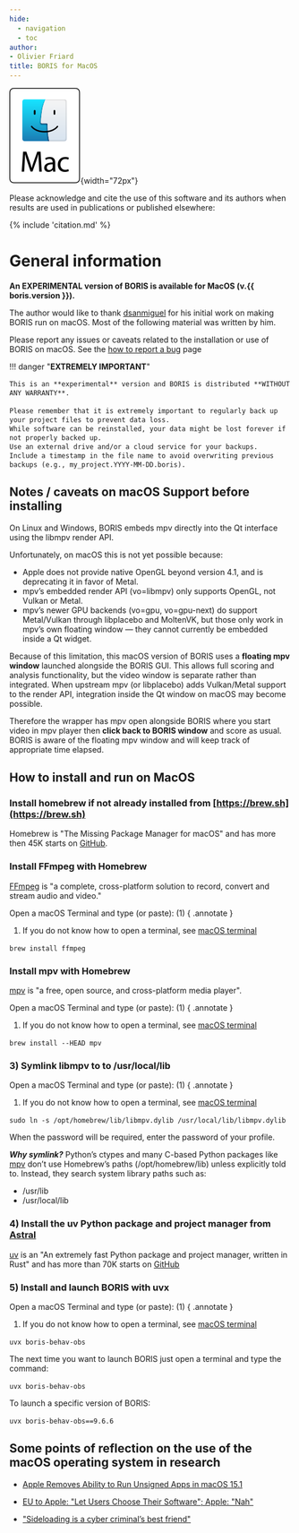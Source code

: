 ```yaml
---
hide:
  - navigation
  - toc
author:
- Olivier Friard
title: BORIS for MacOS
---
```


![macOS logo](images/mac-os.svg){width="72px"}


Please acknowledge and cite the use of this software and its authors when results are used in publications or published elsewhere:

{% include 'citation.md' %}




# General information


**An EXPERIMENTAL version of BORIS  is available for MacOS (v.{{ boris.version }}).**

The author would like to thank [dsanmiguel](https://github.com/dsanmiguel) for his initial work on making BORIS run on macOS.
Most of the following material was written by him.

Please report any issues or caveats related to the installation or use of BORIS on macOS.
See the [how to report a bug](report_a_bug.md) page


!!! danger "**EXTREMELY IMPORTANT**"

    This is an **experimental** version and BORIS is distributed **WITHOUT ANY WARRANTY**.

    Please remember that it is extremely important to regularly back up your project files to prevent data loss.
    While software can be reinstalled, your data might be lost forever if not properly backed up.
    Use an external drive and/or a cloud service for your backups.
    Include a timestamp in the file name to avoid overwriting previous backups (e.g., my_project.YYYY-MM-DD.boris).



## Notes / caveats on macOS Support before installing

On Linux and Windows, BORIS embeds mpv directly into the Qt interface using the libmpv render API.

Unfortunately, on macOS this is not yet possible because:
- Apple does not provide native OpenGL beyond version 4.1, and is deprecating it in favor of Metal.
- mpv’s embedded render API (vo=libmpv) only supports OpenGL, not Vulkan or Metal.
- mpv’s newer GPU backends (vo=gpu, vo=gpu-next) do support Metal/Vulkan through libplacebo and MoltenVK, but those only work in mpv’s own floating window — they cannot currently be embedded inside a Qt widget.

Because of this limitation, this macOS version of BORIS uses a **floating mpv window** launched alongside the BORIS GUI. This allows full scoring and analysis functionality, but the video window is separate rather than integrated.
When upstream mpv (or libplacebo) adds Vulkan/Metal support to the render API, integration inside the Qt window on macOS may become possible.

Therefore the wrapper has mpv open alongside BORIS where you start video in mpv player then **click back to BORIS window** and score as usual. BORIS is aware of the floating mpv window and will keep track of appropriate time elapsed.


## How to install and run on MacOS

### Install homebrew if not already installed from [https://brew.sh](https://brew.sh)

Homebrew is "The Missing Package Manager for macOS" and has more then 45K starts on [GitHub](https://github.com/Homebrew/brew).


### Install FFmpeg with Homebrew

[FFmpeg](https://ffmpeg.org/) is "a complete, cross-platform solution to record, convert and stream audio and video."

Open a macOS Terminal and type (or paste): (1)
{ .annotate }

1.  If you do not know how to open a terminal,
    see [macOS terminal](https://support.apple.com/guide/terminal/open-or-quit-terminal-apd5265185d-f365-44cb-8b09-71a064a42125/mac)


`brew install ffmpeg`


### Install mpv with Homebrew

[mpv](https://mpv.io/) is "a free, open source, and cross-platform media player".

Open a macOS Terminal and type (or paste): (1)
{ .annotate }

1.  If you do not know how to open a terminal,
    see [macOS terminal](https://support.apple.com/guide/terminal/open-or-quit-terminal-apd5265185d-f365-44cb-8b09-71a064a42125/mac)


`brew install --HEAD mpv`

### 3) Symlink libmpv to to /usr/local/lib

Open a macOS Terminal and type (or paste): (1)
{ .annotate }

1.  If you do not know how to open a terminal,
    see [macOS terminal](https://support.apple.com/guide/terminal/open-or-quit-terminal-apd5265185d-f365-44cb-8b09-71a064a42125/mac)

`sudo ln -s /opt/homebrew/lib/libmpv.dylib /usr/local/lib/libmpv.dylib`

When the password will be required, enter the password of your profile.


***Why symlink?***
Python’s ctypes and many C-based Python packages like [mpv](https://pypi.org/project/mpv/) don’t use Homebrew’s paths (/opt/homebrew/lib) unless explicitly told to. Instead, they search system library paths such as:

*	/usr/lib
*	/usr/local/lib


### 4) Install the uv Python package and project manager from [Astral](https://docs.astral.sh/uv/getting-started/installation/)

[uv](https://docs.astral.sh/uv/) is an "An extremely fast Python package and project manager, written in Rust" and has more than 70K starts on [GitHub](https://github.com/astral-sh/uv)

### 5) Install and launch BORIS with uvx

Open a macOS Terminal and type (or paste): (1)
{ .annotate }

1.  If you do not know how to open a terminal,
    see [macOS terminal](https://support.apple.com/guide/terminal/open-or-quit-terminal-apd5265185d-f365-44cb-8b09-71a064a42125/mac)

`uvx boris-behav-obs`


The next time you want to launch BORIS just open a terminal and type the command:


`uvx boris-behav-obs`


To launch a specific version of BORIS:

`uvx boris-behav-obs==9.6.6`















<!--
This situation is not due to the very restrictive Apple's policy, but rather due to a technical issue.

After switching to mpv (previously, the VLC media player was used until version 8), I have been unable to obtain a functioning libmpv library in order to run BORIS on MacOS.
The fact of not having access to a physical computer with macOS, but only to virtual machines, makes solving the problem more difficult.
All contributions for compiling and using this library are welcome.


If you want to run v.{{ boris.version }} on your MacOS you have various possibilities.

For Mac computers with [Apple Silicon](https://support.apple.com/en-us/116943):

- Use [VMWARE Fusion](https://drive.google.com/file/d/19DJJRuRmeUv6vYz1GYUax8SVLeTXbZsh/view?usp=sharing) to run a virtual machine. A
    [Microsoft-Windows 11 virtual machine](https://drive.google.com/file/d/1A-jr8Up4x6p6pNk6B3ikVS2DflbStx-x/view?usp=drive_link) is available with BORIS already installed (password for encrypted volume: **h2MZZR+Ln7ZFVVh6** - Windows 11 credentials: **user/user**).


-   Use [Parallels® Desktop for Mac](https://www.parallels.com/products/desktop) (proprietary software).
     Take care to extract the BORIS archive in the Windows file system  _c:\Users\Bob_ for example)


For Mac computers with Intel:


- [Install a dual boot system](https://www.makeuseof.com/tag/install-linux-macbook-pro)
([Why use Linux](https://itsfoss.com/why-use-linux/))



- Use [UTM](https://mac.getutm.app) a virtual machine host based on
    QEMU to run Linux or Windows as guest OS on your Mac.


-   Use [Virtualbox](https://www.virtualbox.org) to run Linux or Windows
    as guest OS on your Mac (free and open-source software). A Linux
    virtual machine with BORIS installed is available. See [Linux virtual machine](virtual_machine.md)

-   Use [Parallels® Desktop for Mac](https://www.parallels.com/products/desktop) (proprietary software).
     Take care to extract the BORIS archive in the Windows file system  _c:\Users\Bob_ for example)


-   [Boot Camp Assistant](https://support.apple.com/guide/bootcamp-assistant/welcome/mac)


-   [Running GUI Linux in a virtual machine on a
    Mac](https://developer.apple.com/documentation/virtualization/running_gui_linux_in_a_virtual_machine_on_a_mac)



-   A docker image is available at <https://hub.docker.com/r/olivierfriard/boris> (see the
    [start_macOS.command](https://github.com/olivierfriard/BORIS/blob/master/scripts/start_macOS.command) script)


{% include 'revision_history.md' %}


The last version of BORIS that is running natively on MacOS is [7.13.9](https://github.com/olivierfriard/BORIS/releases/tag/v7.13.9).
This version is 2 years old and is no longer maintained. [Many bugs were fixed](https://github.com/olivierfriard/BORIS/wiki/BORIS-change-log-v.8) and [features were added](version8.md) in the current version.
Please note that issues will only be accepted if you are using the latest version.
-->

## Some points of reflection on the use of the macOS operating system in research

* [Apple Removes Ability to Run Unsigned Apps in macOS 15.1](https://lunduke.locals.com/post/6304352/apple-removes-ability-to-run-unsigned-apps-in-macos-15-1)

* [EU to Apple: "Let Users Choose Their Software"; Apple: "Nah"](https://www.eff.org/deeplinks/2024/10/eu-apple-let-users-choose-their-software-apple-nah)

* ["Sideloading is a cyber criminal’s best friend"](https://www.theverge.com/2021/11/3/22761724/apple-craig-federighi-ios-sideloading-web-summit-2021-european-commission-digital-markets-act)
